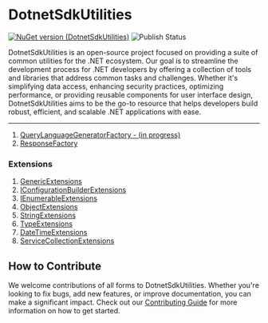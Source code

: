 # DotnetSdkUtilities
[![NuGet version (DotnetSdkUtilities)](https://img.shields.io/nuget/v/DotnetSdkUtilities.svg?style=flat-square)](https://www.nuget.org/packages/DotnetSdkUtilities/)
![Publish Status](https://github.com/twjackysu/DotnetSdkUtilities/actions/workflows/nuget-publish.yml/badge.svg)

DotnetSdkUtilities is an open-source project focused on providing a suite of common utilities for the .NET ecosystem. Our goal is to streamline the development process for .NET developers by offering a collection of tools and libraries that address common tasks and challenges. Whether it's simplifying data access, enhancing security practices, optimizing performance, or providing reusable components for user interface design, DotnetSdkUtilities aims to be the go-to resource that helps developers build robust, efficient, and scalable .NET applications with ease.

---

1. [QueryLanguageGeneratorFactory - (in progress)](https://github.com/twjackysu/DotnetSdkUtilities/blob/master/DotnetSdkUtilities/Factory/QueryLanguageGeneratorFactory/README.md)
2. [ResponseFactory](https://github.com/twjackysu/DotnetSdkUtilities/blob/master/DotnetSdkUtilities/Factory/ResponseFactory/README.md)


### Extensions

1. [GenericExtensions](https://github.com/twjackysu/DotnetSdkUtilities/blob/master/DotnetSdkUtilities/Extensions/GenericExtensions/README.md)
2. [IConfigurationBuilderExtensions](https://github.com/twjackysu/DotnetSdkUtilities/blob/master/DotnetSdkUtilities/Extensions/IConfigurationBuilderExtensions/README.md)
3. [IEnumerableExtensions](https://github.com/twjackysu/DotnetSdkUtilities/blob/master/DotnetSdkUtilities/Extensions/IEnumerableExtensions/README.md)
4. [ObjectExtensions](https://github.com/twjackysu/DotnetSdkUtilities/blob/master/DotnetSdkUtilities/Extensions/ObjectExtensions/README.md)
5. [StringExtensions](https://github.com/twjackysu/DotnetSdkUtilities/blob/master/DotnetSdkUtilities/Extensions/StringExtensions/README.md)
6. [TypeExtensions](https://github.com/twjackysu/DotnetSdkUtilities/blob/master/DotnetSdkUtilities/Extensions/TypeExtensions/README.md)
7. [DateTimeExtensions](https://github.com/twjackysu/DotnetSdkUtilities/blob/master/DotnetSdkUtilities/Extensions/DateTimeExtensions/README.md)
8. [ServiceCollectionExtensions](https://github.com/twjackysu/DotnetSdkUtilities/blob/master/DotnetSdkUtilities/Extensions/ServiceCollectionExtensions/README.md)


## How to Contribute

We welcome contributions of all forms to DotnetSdkUtilities. Whether you're looking to fix bugs, add new features, or improve documentation, you can make a significant impact. Check out our [Contributing Guide](CONTRIBUTING.md) for more information on how to get started.